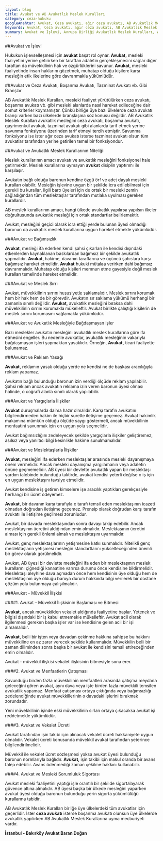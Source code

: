 ```yaml
---
layout: blog
title: Avukat ve AB Avukatlık Meslek Kuralları
category: ceza-hukuku
googleAnahtar: Avukat, Ceza avukatı, ağır ceza avukatı, AB Avukatlık Meslek Kuralları, bakırköy avukat, istanbul avukat
keywords: Avukat, Ceza avukatı, ağır ceza avukatı, AB Avukatlık Meslek Kuralları, boşanma avukatı, bakırköy avukat, istanbul avukat
summary: Avukat ve İşlevi, Avrupa Birliği Avukatlık Meslek Kuralları, Avukat ve Ceza Avukatı, Boşanma Avukatı, Tazminat Avukatı vb. gibi Branşlar, Avukat ve Bağımsızlık, Avukat ve Yargıçlarla İlişkiler, Avukat ve Müvekkilleriyle ilişkikler, Avukat ve Meslektaşlarla İlişkiler, Avukat ve Meslek Sırrı
---
```



##Avukat ve İşlevi

Hukukun işlevselleşmesi için **avukat** başat rol oynar. **Avukat,** mesleki faaliyetini yerine getirirken bir taraftan adaletin gerçekleşmesini sağlar diğer taraftan da müvekkilinin hak ve özgürlüklerini savunur. **Avukat,** mesleki faaliyetinde insan haklarını gözetmek, muhatap olduğu kişilere karşı mesleğin etik ilkelerine göre davranmakla yükümlüdür.

##Avukat ve Ceza Avukatı, Boşanma Avukatı, Tazminat Avukatı vb. Gibi Branşlar

AB Avukatlık Meslek Kuralları, mesleki faaliyet yürütülürken ceza avukatı, boşanma avukatı vb. gibi mesleki alanlarda nasıl hareket edileceğine dair somut kriterler koymamıştır. Çünkü birliğe üye bazı ülkelerde ceza avukatı branşı varken bazı ülkelerde branşlaşma söz konusu değildir. AB Avukatlık Meslek Kuralları avukatlık mesleğini ceza avukatı, boşanma avukatı, gayrimenkul avukatı, tazminat avukatı gibi alanlarda tarif etmek yerine savunma fonksiyonu üzerinden tarif etmeyi tercih etmiştir. Savunma fonksiyonu ise ister ağır ceza avukatı isterse tazminat avukatı olsun tüm avukatlar tarafından yerine getirilen temel bir fonksiyondur.

##Avukat ve Avukatlık Meslek Kurallarının Niteliği

Meslek kurallarının amacı avukatı ve avukatlık mesleğini fonksiyonel hale getirmektir. Meslek kurallarına uymayan **avukat** disiplin yaptırımı ile karşılaşır.

Avukatın bağlı olduğu baronun kendine özgü örf ve adet dayalı mesleki kuralları olabilir. Mesleğin işlevine uygun bir şekilde icra edilebilmesi için gerekli bu kurallar, ilgili baro üyeleri için de ortak bir mesleki zemin sağladığından tüm meslektaşlar tarafından mutlaka uyulması gereken kurallardır.

AB meslek kurallarının amacı, hangi ülkede avukatlık yapılırsa yapılsın ilkeler doğrultusunda avukatlık mesleği için ortak standartlar belirlemektir.

Avukat, mesleğini geçici olarak icra ettiği yerde bulunan üyesi olmadığı baronun da avukatlık meslek kurallarına uygun hareket etmekle yükümlüdür.


###Avukat ve Bağımsızlık

**Avukat**, mesleği ifa ederken kendi şahsi çıkarları ile kendisi dışındaki etkenlerden kaynaklanan baskılardan bağımsız bir şekilde avukatlık yapmalıdır. **Avukat**, hakime, davanın taraflarına ve üçüncü şahıslara karşı bağımsız hareket etmelidir. **Avukat** hukuki mütalaa verirken dahi bağımsız davranmalıdır. Muhatap olduğu kişileri memnun etme gayesiyle değil meslek kuralları temelinde hareket etmelidir.

###Avukat ve Meslek Sırrı

Avukat, müvekkilinin sırrını hususiyetle saklamalıdır. Meslek sırrını korumak hem bir hak hem de bir görevdir. Avukatın sır saklama yükümü herhangi bir zamanla sınırlı değildir. **Avukat,** avukatlık mesleğini bıraksa dahi müvekkilinin sırrını korumakla mükelleftir. Avukat birlikte çalıştığı kişilerin de meslek sırrını korumasını sağlamakla yükümlüdür.

###Avukat ve Avukatlık Mesleğiyle Bağdaşmayan işler

Bazı meslekler avukatın mesleğini avukatlık meslek kurallarına göre ifa etmesini engeller. Bu nedenle avukatlar, avukatlık mesleğinin vakarıyla bağdaşmayan işleri yapmaktan yasaklıdır. Örneğin, **Avukat,** ticari faaliyette bulunamaz. 

###Avukat ve Reklam Yasağı

**Avukat,** reklamın yasak olduğu yerde ne kendisi ne de başkası aracılığıyla reklam yapamaz. 

Avukatın bağlı bulunduğu baronun izin verdiği ölçüde reklam yapılabilir. Şahsi reklam ancak avukatın reklama izin veren baronun üyesi olması halinde, o coğrafi alanla sınırlı olarak yapılabilir.


###Avukat ve Yargıçlarla İlişkiler

**Avukat** duruşmalarda daima hazır olmalıdır. Karşı tarafın avukatını bilgilendirmeden hakim ile hiçbir surette iletişime geçemez. Avukat hakimlik makamına mümkün olduğu ölçüde saygı göstermeli, ancak müvekkilinin menfaatini savunmak için en uygun yolu seçmelidir. 

Avukat bağımsızlığını zedeleyecek şekilde yargıçlarla ilişkiler geliştiremez, asılsız veya yanıltıcı bilgi kesinlikle hakime sunulmamalıdır.

###Avukat ve Meslektaşlarla İlişkiler

**Avukat,** mesleğini ifa ederken meslektaşlar arasında mesleki dayanışmaya önem vermelidir. Ancak mesleki dayanışma yargılamanın veya adaletin önüne geçmemelidir. AB üyesi bir devlette avukatlık yapan bir meslektaşı yardım talebinde bulunduğu taktirde, avukat kendisi yeterli değilse o iş için en uygun meslektaşını tavsiye etmelidir.

Avukat kendisine iş getiren kimselere işe aracılık yaptıkları gerekçesiyle herhangi bir ücret ödeyemez. 

**Avukat,** bir davanın karşı tarafıyla o tarafı temsil eden meslektaşının icazeti olmadan doğrudan iletişime geçemez. Prensip olarak doğrudan karşı tarafın avukatı ile iletişime geçilmesi zorunludur.

Avukat, bir davada meslektaşından sonra davayı takip edebilir. Ancak meslektaşının ücretini aldığından emin olmalıdır. Meslektaşının ücretini alması için gerekli önlemi almalı ve meslektaşını uyarmalıdır.

Avukat, genç meslektaşlarının yetişmesine katkı sunmalıdır. Nitelikli genç meslektaşların yetişmesi mesleğin standartlarını yükselteceğinden önemli bir görev olarak görülmelidir.

Avukat, AB üyesi bir devlette mesleğini ifa eden bir meslektaşının meslek kurallarını çiğnediği kanaatine varırsa durumu önce kendisine bildirmelidir. Meslektaşı aleyhine dava açmadan önce hem kendisinin üye olduğu hem de meslektaşının üye olduğu baroya durum hakkında bilgi verilerek bir dostane çözüm yolu bulunmaya çalışılmalıdır.

###Avukat - Müvekkil İlişkisi

####1. Avukat – Müvekkil İlişkisinin Başlaması ve Bitmesi

**Avukat,** ancak müvekkilden vekalet aldığında faaliyetine başlar.  Yetenek ve bilgisi dışındaki bir iş kabul etmemekle mükelleftir. Avukat acil olarak ilgilenmesi gereken başka işler var ise kendisine gelen acil bir işi almamalıdır.

**Avukat,** belli bir işten veya davadan çekinme hakkına sahipse bu hakkını müvekkiline en az zarar verecek şekilde kullanmalıdır. Müvekkilin belli bir zaman diliminden sonra başka bir avukat ile kendisini temsil ettireceğinden emin olmalıdır.

Avukat - müvekkil ilişkisi vekalet ilişkisinin bitmesiyle sona erer.

####2. Avukat ve Menfaatlerin Çatışması

Savunduğu birden fazla müvekkilinin menfaatleri arasında çatışma meydana geleceğini gören avukat, aynı dava veya işte birden fazla müvekkili temsilen avukatlık yapamaz. Menfaat çatışması ortaya çıktığında veya bağımsızlığı zedelendiğinde avukat müvekkillerinin o davadaki işlerini bırakmak zorundadır.

Yeni müvekkilinin işinde eski müvekkilinin sırları ortaya çıkacaksa avukat işi reddetmekle yükümlüdür.

####3. Avukat ve Vekalet Ücreti

Avukat tarafından işin takibi için alınacak vekalet ücreti hakkaniyete uygun olmalıdır. Vekalet ücreti konusunda müvekkil avukat tarafından yeterince bilgilendirilmelidir.

Müvekkil ile  vekalet ücret sözleşmesi yoksa avukat üyesi bulunduğu baronun normlarıyla bağlıdır. 
**Avukat,** işin takibi için makul oranda bir avans talep edebilir. Avans ödenmediği zaman çekilme hakkını kullanabilir.

####4. Avukat ve Mesleki Sorumluluk Sigortası

Avukat mesleki faaliyetini yaptığı işle orantılı bir şekilde sigortalayarak güvence altına almalıdır. AB üyesi başka bir ülkede mesleğini yaparken avukat üyesi olduğu baronun bulunduğu yerin sigorta yükümlülüğü kurallarına tabidir.


AB Avukatlık Meslek Kuralları birliğe üye ülkelerdeki tüm avukatlar için geçerlidir. İster **ceza avukatı** isterse boşanma avukatı olunsun üye ülkelerde avukatlık yapılırken AB Avukatlık Meslek Kurallarına uyma mecburiyeti vardır.

**İstanbul - Bakırköy  Avukat Baran Doğan**
